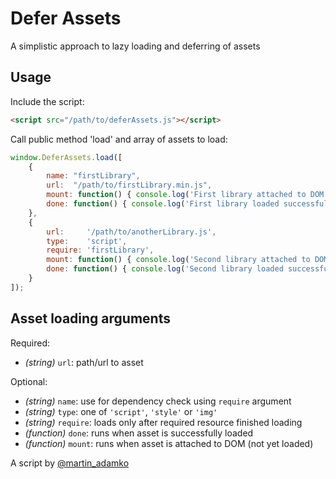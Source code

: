 # Defer Assets

A simplistic approach to lazy loading and deferring of assets

## Usage

Include the script:

```html
<script src="/path/to/deferAssets.js"></script>
```

Call public method 'load' and array of assets to load:

```javascript
window.DeferAssets.load([
    {
        name: "firstLibrary",
        url:  "/path/to/firstLibrary.min.js",
        mount: function() { console.log('First library attached to DOM')},
        done: function() { console.log('First library loaded successfully')}
    },
    {
        url:     '/path/to/anotherLibrary.js',
        type:    'script',
        require: 'firstLibrary',
        mount: function() { console.log('Second library attached to DOM after firstLibrary loaded')},
        done: function() { console.log('Second library loaded successfully after firstLibrary loaded')}
    }
]);
```

## Asset loading arguments

Required:

- *(string)* `url`: path/url to asset

Optional:

- *(string)* `name`: use for dependency check using `require` argument
- *(string)* `type`: one of `'script'`, `'style'` or `'img'`
- *(string)* `require`: loads only after required resource finished loading
- *(function)* `done`: runs when asset is successfully loaded
- *(function)* `mount`: runs when asset is attached to DOM (not yet loaded)


A script by [@martin_adamko](https://twitter.com/martin_adamko)
